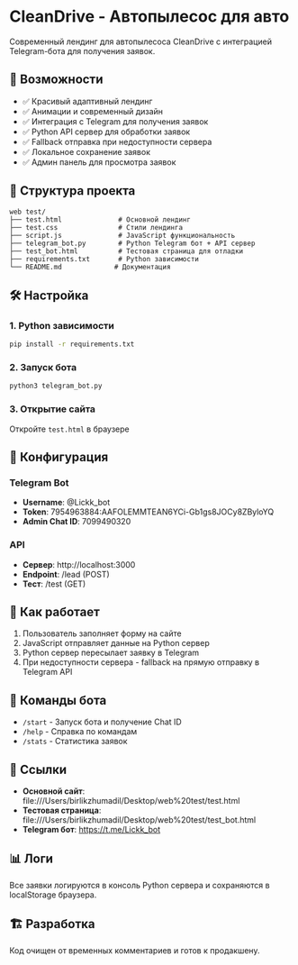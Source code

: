 # CleanDrive - Автопылесос для авто

Современный лендинг для автопылесоса CleanDrive с интеграцией Telegram-бота для получения заявок.

## 🚀 Возможности

- ✅ Красивый адаптивный лендинг
- ✅ Анимации и современный дизайн
- ✅ Интеграция с Telegram для получения заявок
- ✅ Python API сервер для обработки заявок
- ✅ Fallback отправка при недоступности сервера
- ✅ Локальное сохранение заявок
- ✅ Админ панель для просмотра заявок

## 📁 Структура проекта

```
web test/
├── test.html              # Основной лендинг
├── test.css               # Стили лендинга
├── script.js              # JavaScript функциональность
├── telegram_bot.py        # Python Telegram бот + API сервер
├── test_bot.html          # Тестовая страница для отладки
├── requirements.txt       # Python зависимости
└── README.md             # Документация
```

## 🛠️ Настройка

### 1. Python зависимости

```bash
pip install -r requirements.txt
```

### 2. Запуск бота

```bash
python3 telegram_bot.py
```

### 3. Открытие сайта

Откройте `test.html` в браузере

## 🔧 Конфигурация

### Telegram Bot
- **Username**: @Lickk_bot
- **Token**: 7954963884:AAFOLEMMTEAN6YCi-Gb1gs8JOCy8ZByloYQ
- **Admin Chat ID**: 7099490320

### API
- **Сервер**: http://localhost:3000
- **Endpoint**: /lead (POST)
- **Тест**: /test (GET)

## 📱 Как работает

1. Пользователь заполняет форму на сайте
2. JavaScript отправляет данные на Python сервер
3. Python сервер пересылает заявку в Telegram
4. При недоступности сервера - fallback на прямую отправку в Telegram API

## 🎯 Команды бота

- `/start` - Запуск бота и получение Chat ID
- `/help` - Справка по командам
- `/stats` - Статистика заявок

## 🔗 Ссылки

- **Основной сайт**: file:///Users/birlikzhumadil/Desktop/web%20test/test.html
- **Тестовая страница**: file:///Users/birlikzhumadil/Desktop/web%20test/test_bot.html
- **Telegram бот**: https://t.me/Lickk_bot

## 📊 Логи

Все заявки логируются в консоль Python сервера и сохраняются в localStorage браузера.

## 🏗️ Разработка

Код очищен от временных комментариев и готов к продакшену.
